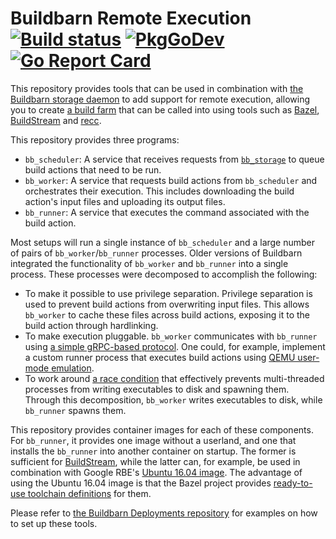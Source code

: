 # Buildbarn Remote Execution [![Build status](https://github.com/buildbarn/bb-remote-execution/workflows/master/badge.svg)](https://github.com/buildbarn/bb-remote-execution/actions) [![PkgGoDev](https://pkg.go.dev/badge/buildbarn/bb-remote-execution)](https://pkg.go.dev/buildbarn/bb-remote-execution) [![Go Report Card](https://goreportcard.com/badge/github.com/buildbarn/bb-remote-execution)](https://goreportcard.com/report/github.com/buildbarn/bb-remote-execution)

This repository provides tools that can be used in combination with
[the Buildbarn storage daemon](https://github.com/buildbarn/bb-storage)
to add support for remote execution, allowing you to create
[a build farm](https://en.wikipedia.org/wiki/Compile_farm) that can be
called into using tools such as [Bazel](https://bazel.build/),
[BuildStream](https://wiki.gnome.org/Projects/BuildStream) and
[recc](https://gitlab.com/bloomberg/recc).

This repository provides three programs:

- `bb_scheduler`: A service that receives requests from
  [`bb_storage`](https://github.com/buildbarn/bb-storage) to queue build
  actions that need to be run.
- `bb_worker`: A service that requests build actions from `bb_scheduler`
  and orchestrates their execution. This includes downloading the build
  action's input files and uploading its output files.
- `bb_runner`: A service that executes the command associated with the
  build action.

Most setups will run a single instance of `bb_scheduler` and a large
number of pairs of `bb_worker`/`bb_runner` processes. Older versions of
Buildbarn integrated the functionality of `bb_worker` and `bb_runner`
into a single process. These processes were decomposed to accomplish the
following:

- To make it possible to use privilege separation. Privilege separation
  is used to prevent build actions from overwriting input files. This
  allows `bb_worker` to cache these files across build actions,
  exposing it to the build action through hardlinking.
- To make execution pluggable. `bb_worker` communicates with `bb_runner`
  using [a simple gRPC-based protocol](https://github.com/buildbarn/bb-remote-execution/blob/master/pkg/proto/runner/runner.proto).
  One could, for example, implement a custom runner process that
  executes build actions using [QEMU user-mode emulation](https://www.qemu.org/).
- To work around [a race condition](https://github.com/golang/go/issues/22315)
  that effectively prevents multi-threaded processes from writing
  executables to disk and spawning them. Through this decomposition,
  `bb_worker` writes executables to disk, while `bb_runner` spawns them.

This repository provides container images for each of these components.
For `bb_runner`, it provides one image without a userland, and one that
installs the `bb_runner` into another container on startup. The former
is sufficient for [BuildStream](https://buildstream.build), while the
latter can, for example, be used in combination with Google RBE's
[Ubuntu 16.04 image](https://console.cloud.google.com/marketplace/details/google/rbe-ubuntu16-04).
The advantage of using the Ubuntu 16.04 image is that the Bazel project
provides [ready-to-use toolchain definitions](https://github.com/bazelbuild/bazel-toolchains)
for them.

Please refer to [the Buildbarn Deployments repository](https://github.com/buildbarn/bb-deployments)
for examples on how to set up these tools.
